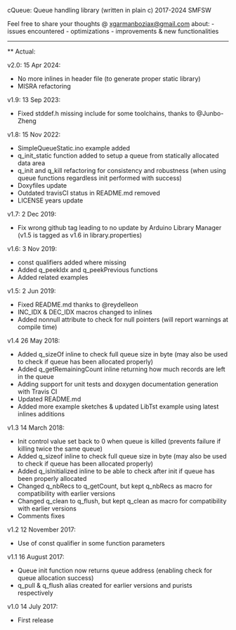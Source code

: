 cQueue: Queue handling library (written in plain c)
2017-2024 SMFSW

Feel free to share your thoughts @ xgarmanboziax@gmail.com about:
	- issues encountered
	- optimizations
	- improvements & new functionalities

------------

** Actual:

v2.0:	15 Apr 2024:
- No more inlines in header file (to generate proper static library)
- MISRA refactoring

v1.9:	13 Sep 2023:
- Fixed stddef.h missing include for some toolchains, thanks to @Junbo-Zheng

v1.8:	15 Nov 2022:
- SimpleQueueStatic.ino example added
- q_init_static function added to setup a queue from statically allocated data area
- q_init and q_kill refactoring for consistency and robustness (when using queue functions regardless init performed with success)
- Doxyfiles update
- Outdated travisCI status in README.md removed
- LICENSE years update

v1.7:	2 Dec 2019:
- Fix wrong github tag leading to no update by Arduino Library Manager (v1.5 is tagged as v1.6 in library.properties)

v1.6:	3 Nov 2019:
- const qualifiers added where missing
- Added q_peekIdx and q_peekPrevious functions
- Added related examples

v1.5:	2 Jun 2019:
- Fixed README.md thanks to @reydelleon
- INC_IDX & DEC_IDX macros changed to inlines
- Added nonnull attribute to check for null pointers (will report warnings at compile time)

v1.4	26 May 2018:
- Added q_sizeOf inline to check full queue size in byte (may also be used to check if queue has been allocated properly)
- Added q_getRemainingCount inline returning how much records are left in the queue
- Adding support for unit tests and doxygen documentation generation with Travis CI
- Updated README.md
- Added more example sketches & updated LibTst example using latest inlines additions

v1.3	14 March 2018:
- Init control value set back to 0 when queue is killed (prevents failure if killing twice the same queue)
- Added q_sizeof inline to check full queue size in byte (may also be used to check if queue has been allocated properly)
- Added q_isInitialized inline to be able to check after init if queue has been properly allocated
- Changed q_nbRecs to q_getCount, but kept q_nbRecs as macro for compatibility with earlier versions
- Changed q_clean to q_flush, but kept q_clean as macro for compatibility with earlier versions
- Comments fixes

v1.2	12 November 2017:
- Use of const qualifier in some function parameters

v1.1	16 August 2017:
- Queue init function now returns queue address (enabling check for queue allocation success)
- q_pull & q_flush alias created for earlier versions and purists respectively

v1.0	14 July 2017:
- First release
